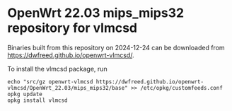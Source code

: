 OpenWrt 22.03 mips_mips32 repository for vlmcsd
========

Binaries built from this repository on 2024-12-24 can be downloaded from <https://dwfreed.github.io/openwrt-vlmcsd/>.

To install the vlmcsd package, run

```
echo "src/gz openwrt-vlmcsd https://dwfreed.github.io/openwrt-vlmcsd/OpenWrt_22.03/mips_mips32/base" >> /etc/opkg/customfeeds.conf
opkg update
opkg install vlmcsd
```
